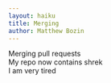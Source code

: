 ```yaml
---
layout: haiku
title: Merging
author: Matthew Bozin
---
```


Merging pull requests<br>
My repo now contains shrek<br>
I am very tired<br>
